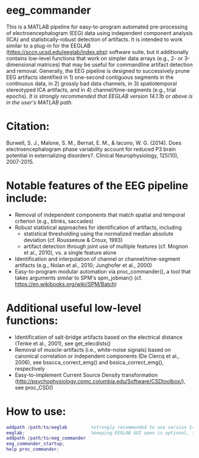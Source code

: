 # eeg_commander
This is a MATLAB pipeline for easy-to-program automated pre-processing of electroencephalogram (EEG) data using independent component analysis (ICA) and statistically-robust detection of artifacts. It is intended to work similar to a plug-in for the EEGLAB (https://sccn.ucsd.edu/eeglab/index.php) software suite, but it additionally contains low-level functions that work on simpler data arrays (e.g., 2- or 3-dimensional matrices) that may be useful for commandline artifact detection and removal. Generally, the EEG pipeline is designed to successively prune EEG artifacts identified in 1) one-second contiguous segments in the continuous data, in 2) grossly bad data channels, in 3) spatiotemporal stereotyped ICA artifacts, and in 4) channel/time-segments (e.g., trial epochs). _It is strongly recommended that EEGLAB *version 14.1.1b*  or above is in the user's MATLAB path._

# Citation:
Burwell, S. J., Malone, S. M., Bernat, E. M., & Iacono, W. G. (2014). Does electroencephalogram phase variability account for reduced P3 brain potential in externalizing disorders?. Clinical Neurophysiology, 125(10), 2007-2015.

# Notable features of the EEG pipeline include:
* Removal of independent components that match spatial and temporal criterion (e.g., blinks, saccades)
* Robust statistical approaches for identification of artifacts, including
    * statistical thresholding using the normalized median absolute deviation (cf. Rousseeuw & Croux, 1993)
    * artifact detection through joint use of multiple features (cf. Mognon et al., 2010), vs. a single feature alone
* Identification and interpolation of channel or channel/time-segment artifacts (e.g., Nolan et al., 2010; Junghofer et al., 2000)
* Easy-to-program modular automation via proc_commander(), a tool that takes arguments similar to SPM's spm_jobman() (cf. https://en.wikibooks.org/wiki/SPM/Batch)

# Additional useful low-level functions:
* Identification of salt-bridge artifacts based on the electrical distance (Tenke et al., 2001), see get_elecdists()
* Removal of muscle-artifacts (i.e., white-noise signals) based on canonical correlation or independent components (De Clercq et al., 2006), see bsscca_correct_emg() and bssica_correct_emg(), respectively
* Easy-to-implement Current Source Density transformation (http://psychophysiology.cpmc.columbia.edu/Software/CSDtoolbox/), see proc_CSD()

# How to use:
```matlab
addpath /path/to/eeglab         %strongly recommended to use version 14.1.1b or above, issues w/ pop_resample()
eeglab;                         %keeping EEGLAB GUI open is optional, to close, simply type "close;"
addpath /path/to/eeg_commander
eeg_commander_startup;
help proc_commander;
```
 
